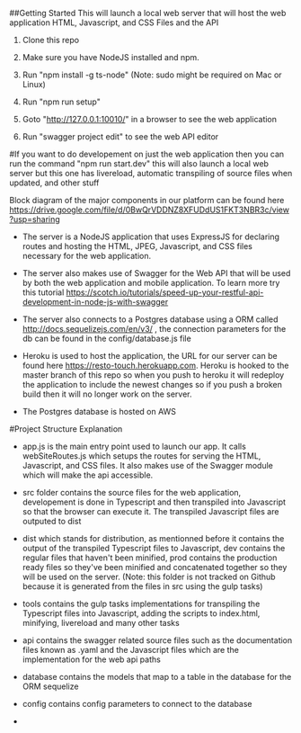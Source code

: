 ##Getting Started
This will launch a local web server that will host the web application HTML, Javascript, and CSS Files and the API
1. Clone this repo

2. Make sure you have NodeJS installed and npm.

3. Run "npm install -g ts-node" (Note: sudo might be required on Mac or Linux)

4. Run "npm run setup"

5. Goto "http://127.0.0.1:10010/" in a browser to see the web application

6. Run "swagger project edit" to see the web API editor 


#If you want to do developement on just the web application then you can run the command "npm run start.dev"
this will also launch a local web server but this one has livereload, automatic transpiling of source files when updated, and other stuff

Block diagram of the major components in our platform can be found here https://drive.google.com/file/d/0BwQrVDDNZ8XFUDdUS1FKT3NBR3c/view?usp=sharing

- The server is a NodeJS application that uses ExpressJS for declaring routes and hosting the HTML, JPEG, Javascript, and CSS files necessary for the web application.

- The server also makes use of Swagger for the Web API that will be used by both the web application and mobile application. To learn more try this tutorial https://scotch.io/tutorials/speed-up-your-restful-api-development-in-node-js-with-swagger

- The server also connects to a Postgres database using a ORM called http://docs.sequelizejs.com/en/v3/ , the connection parameters for the db can be found in the config/database.js file

- Heroku is used to host the application, the URL for our server can be found here https://resto-touch.herokuapp.com. Heroku is hooked to the master branch of this repo so when you push to heroku it will redeploy the application to include the newest changes so if you push a broken build then it will no longer
work on the server.

- The Postgres database is hosted on AWS

#Project Structure Explanation
- app.js is the main entry point used to launch our app. It calls webSiteRoutes.js which setups the routes for serving the HTML, Javascript, and CSS files. It also makes use of the Swagger module which will make the api accessible.

- src folder contains the source files for the web application, developement is done in Typescript and then transpiled into Javascript so that the browser can execute it. The transpiled Javascript files are outputed to dist

- dist which stands for distribution, as mentionned before it contains the output of the transpiled Typescript files to Javascript, dev contains the regular files that haven't been minified, prod contains the production ready files so they've been minified and concatenated together so they will be used on the server. (Note: this folder is not tracked on Github because it is generated from the files in src using the gulp tasks)

- tools contains the gulp tasks implementations for transpiling the Typescript files into Javascript, adding the scripts to index.html, minifying, livereload and many other tasks

- api contains the swagger related source files such as the documentation files known as .yaml and the Javascript files which are the implementation for the web api paths

- database contains the models that map to a table in the database for the ORM sequelize

- config contains config parameters to connect to the database 


- 


